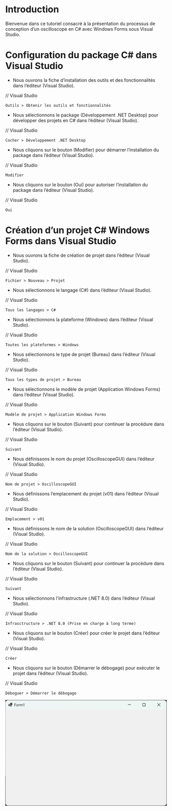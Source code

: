 # Introduction

Bienvenue dans ce tutoriel consacré à la présentation du processus de
conception d’un oscilloscope en C# avec Windows Forms sous Visual Studio.

# Configuration du package C# dans Visual Studio

*	Nous ouvrons la fiche d’installation des outils et des fonctionnalités dans l’éditeur (Visual Studio).

// Visual Studio
```
Outils > Obtenir les outils et fonctionnalités
```

*	Nous sélectionnons le package (Développement .NET Desktop) pour développer des projets en C# dans l’éditeur (Visual Studio).

// Visual Studio
```
Cocher > Développement .NET Desktop
```

*	Nous cliquons sur le bouton (Modifier) pour démarrer l’installation du package dans l’éditeur (Visual Studio).

// Visual Studio
```
Modifier
```

*	Nous cliquons sur le bouton (Oui) pour autoriser l’installation du package dans l’éditeur (Visual Studio).

// Visual Studio
```
Oui
```

# Création d’un projet C# Windows Forms dans Visual Studio

*	Nous ouvrons la fiche de création de projet dans l’éditeur (Visual Studio).

// Visual Studio
```
Fichier > Nouveau > Projet
```

*	Nous sélectionnons le langage (C#) dans l’éditeur (Visual Studio).

// Visual Studio
```
Tous les langages > C#
```

*	Nous sélectionnons la plateforme (Windows) dans l’éditeur (Visual Studio).

// Visual Studio
```
Toutes les plateformes > Windows
```

*	Nous sélectionnons le type de projet (Bureau) dans l’éditeur (Visual Studio).

// Visual Studio
```
Tous les types de projet > Bureau
```

*	Nous sélectionnons le modèle de projet (Application Windows Forms) dans l’éditeur (Visual Studio).

// Visual Studio
```
Modèle de projet > Application Windows Forms
```

*	Nous cliquons sur le bouton (Suivant) pour continuer la procédure dans l’éditeur (Visual Studio).

// Visual Studio
```
Suivant
```

*	Nous définissons le nom du projet (OscilloscopeGUI) dans l’éditeur (Visual Studio).

// Visual Studio
```
Nom de projet > OscilloscopeGUI
```

*	Nous définissons l’emplacement du projet (v01) dans l’éditeur (Visual Studio).

// Visual Studio
```
Emplacement > v01
```

*	Nous définissons le nom de la solution (OscilloscopeGUI) dans l’éditeur (Visual Studio).

// Visual Studio
```
Nom de la solution > OscilloscopeGUI
```

*	Nous cliquons sur le bouton (Suivant) pour continuer la procédure dans l’éditeur (Visual Studio).

// Visual Studio
```
Suivant
```

*	Nous sélectionnons l’infrastructure (.NET 8.0) dans l’éditeur (Visual Studio).

// Visual Studio
```
Infrasctructure > .NET 8.0 (Prise en charge à long terme)
```

*	Nous cliquons sur le bouton (Créer) pour créer le projet dans l’éditeur (Visual Studio).

// Visual Studio
```
Créer
```

*	Nous cliquons sur le bouton (Démarrer le débogage) pour exécuter le projet dans l’éditeur (Visual Studio).

// Visual Studio
```
Déboguer > Démarrer le débogage
```

![windows_forms_01.png](./img/windows_forms_01.png "Fenêtre principale")
